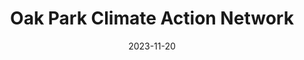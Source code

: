 ---
layout: post
categories: 
- project
title: "Oak Park Climate Action Network"
date: 2023-11-20
image: /images/projects/opcan.jpg
description: "Squarespace website for a volunteer group of Oak Park, Illinois, residents working to eliminate our community’s contribution to the global climate crisis through equitable policies and practices."
github:
link: https://opcan.org
featured: false
published: true
---